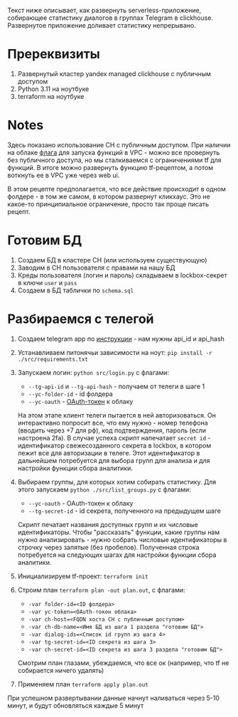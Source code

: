 Текст ниже описывает, как развернуть serverless-приложение, собирающее статистику диалогов в группах Telegram в clickhouse. Развернутое приложение доливает статистику непрерывано. 

# Пререквизиты
1. Развернутый кластер yandex managed clickhouse с публичным доступом
2. Python 3.11 на ноутбуке
3. terraform на ноутбуке

# Notes
Здесь показано использование CH с публичным доступом. При наличии на облаке [флага](https://cloud.yandex.ru/docs/functions/concepts/networking#polzovatelskaya-set) для запуска функций в VPC - можно все провернуть без публичного доступа, но мы сталкиваемся с ограничениями tf для функций.
В итоге можно развернуть функцию tf-рецептом, а потом воткнуть ее в VPC уже через web ui.

В этом рецепте предполагается, что все действие происходит в одном фолдере - в том же самом, в котором развернут кликхаус. Это не какое-то принципиальное ограничение, просто так проще писать рецепт.

# Готовим БД
1. Создаем БД в кластере CH (или используем существующую)
2. Заводим в CH пользователя с правами на нашу БД
3. Креды пользователя (логин и пароль) складываем в lockbox-секрет в ключи `user` и `pass`
4. Создаем в БД таблички по `schema.sql`

# Разбираемся с телегой
1. Создаем telegram app по [инструкции](https://core.telegram.org/api/obtaining_api_id#obtaining-api-id) - нам нужны api_id и api_hash
2. Устанавливаем питонячьи зависимости на ноут: `pip install -r ./src/requirements.txt`
3. Запускаем логин: `python src/login.py` с флагами:
   - `--tg-api-id` и `--tg-api-hash` - получаем от телеги в шаге 1
   - `--yc-folder-id` - id фолдера
   - `--yc-oauth` - [OAuth-токен](https://cloud.yandex.ru/docs/iam/concepts/authorization/oauth-token) к облаку
   
   На этом этапе клиент телеги пытается в ней авторизоваться. Он интерактивно попросит все, что ему нужно - номер телефона (вводить через +7 для рф), код подтверждения, пароль (если настроена 2fa).
   В случае успеха скрипт напечатает `secret id` - идентификатор свежесозданного секрета в lockbox, в котором лежит все для авторизации в телеге. Этот идентификатор в дальнейшем потребуется для выбора групп для анализа и для настройки функции сбора аналитики.
4. Выбираем группы, для которых хотим собирать статистику. Для этого запускаем `python ./src/list_groups.py` с флагами:
   - `--yc-oauth` - OAuth-токен к облаку
   - `--tg-secret-id` - id секрета, полученного на предыдущем шаге
   
    Скрипт печатает названия доступных групп и их числовые идентификаторы. Чтобы "рассказать" функции, какие группы нам нужно анализировать - нужно собрать числовые идентификаторы в строчку через запятые (без пробелов). Полученная строка потребуется на следующих шагах для настройки функции сбора аналитики.
5. Инициализируем tf-проект: `terraform init`
6. Строим план `terraform plan -out plan.out`, с флагами:
   -  `-var folder-id=<ID фолдера>`
   -  `-var yc-token=<OAuth-токен облака>`
   -  `-var ch-host=<FQDN хоста CH с публичным доступом>`
   -  `-var ch-db-name=<Имя БД из шага 1 раздела "готовим БД">`
   -  `-var dialog-ids=<Список id групп из шага 4>`
   -  `-var tg-secret-id=<ID секрета из шага 3>`
   -  `-var ch-secret-id=<ID секрета из шага 3 раздела "готовим БД">`
   
    Смотрим план глазами, убеждаемся, что все ок (например, что tf не собирается ничего удалять)
7. Применяем план `terraform apply plan.out`

При успешном развертывании данные начнут наливаться через 5-10 минут, и будут обновляться каждые 5 минут